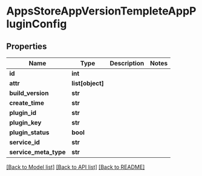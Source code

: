 # AppsStoreAppVersionTempleteAppPluginConfig

## Properties
Name | Type | Description | Notes
------------ | ------------- | ------------- | -------------
**id** | **int** |  | 
**attr** | **list[object]** |  | 
**build_version** | **str** |  | 
**create_time** | **str** |  | 
**plugin_id** | **str** |  | 
**plugin_key** | **str** |  | 
**plugin_status** | **bool** |  | 
**service_id** | **str** |  | 
**service_meta_type** | **str** |  | 

[[Back to Model list]](../README.md#documentation-for-models) [[Back to API list]](../README.md#documentation-for-api-endpoints) [[Back to README]](../README.md)


